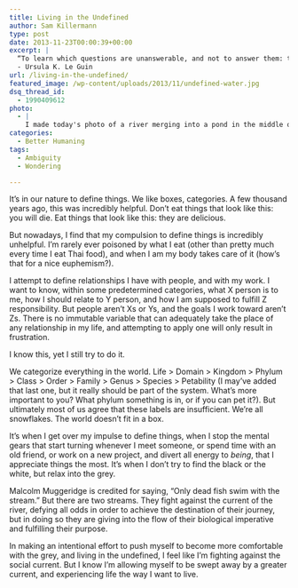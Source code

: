 ```yaml
---
title: Living in the Undefined
author: Sam Killermann
type: post
date: 2013-11-23T00:00:39+00:00
excerpt: |
  “To learn which questions are unanswerable, and not to answer them: this skill is most needful in times of stress and darkness.”
  - Ursula K. Le Guin
url: /living-in-the-undefined/
featured_image: /wp-content/uploads/2013/11/undefined-water.jpg
dsq_thread_id:
  - 1990409612
photo:
  - |
    I made today's photo of a river merging into a pond in the middle of Ohio back in '09. It's beautifully ambiguous, <a href="//wp-content/uploads/2013/11/Sam-Killermann-Pond-Water-Bubbles-Abstract.png">even in its entirety</a>.
categories:
  - Better Humaning
tags:
  - Ambiguity
  - Wondering

---
```

It&#8217;s in our nature to define things. We like boxes, categories. A few thousand years ago, this was incredibly helpful. Don&#8217;t eat things that look like this: you will die. Eat things that look like this: they are delicious.

But nowadays, I find that my compulsion to define things is incredibly unhelpful. I&#8217;m rarely ever poisoned by what I eat (other than pretty much every time I eat Thai food), and when I am my body takes care of it (how&#8217;s that for a nice euphemism?).

I attempt to define relationships I have with people, and with my work. I want to know, within some predetermined categories, what X person is to me, how I should relate to Y person, and how I am supposed to fulfill Z responsibility. But people aren&#8217;t Xs or Ys, and the goals I work toward aren&#8217;t Zs. There is no immutable variable that can adequately take the place of any relationship in my life, and attempting to apply one will only result in frustration.

I know this, yet I still try to do it.

We categorize everything in the world. Life > Domain > Kingdom > Phylum > Class > Order > Family > Genus > Species > Petability (I may&#8217;ve added that last one, but it really should be part of the system. What&#8217;s more important to you? What phylum something is in, or if you can pet it?). But ultimately most of us agree that these labels are insufficient. We&#8217;re all snowflakes. The world doesn&#8217;t fit in a box.

It&#8217;s when I get over my impulse to define things, when I stop the mental gears that start turning whenever I meet someone, or spend time with an old friend, or work on a new project, and divert all energy to _being_, that I appreciate things the most. It&#8217;s when I don&#8217;t try to find the black or the white, but relax into the grey.

Malcolm Muggeridge is credited for saying, &#8220;Only dead fish swim with the stream.&#8221; But there are two streams. They fight against the current of the river, defying all odds in order to achieve the destination of their journey, but in doing so they are giving into the flow of their biological imperative and fulfilling their purpose.

In making an intentional effort to push myself to become more comfortable with the grey, and living in the undefined, I feel like I&#8217;m fighting against the social current. But I know I&#8217;m allowing myself to be swept away by a greater current, and experiencing life the way I want to live.